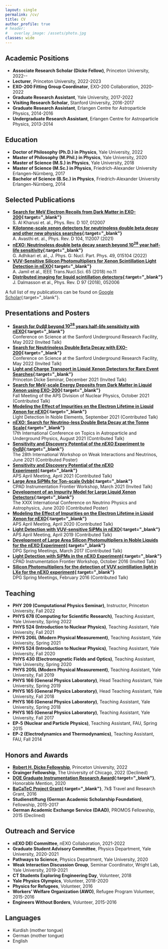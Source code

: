 ```yaml
---
layout: single
permalink: /cv/
title: CV
author_profile: true
# header:
#   overlay_image: /assets/photo.jpg
classes: wide
---
```


<!-- ## Short Bio
I am a PhD student in physics with interest in fundamental interactions of particles, particularly the interactions of Neutrinos and their role in the Standard Model and beyond. My research is focused on neutrinoless double beta decay $(0\nu\beta\beta)$ and data analysis, simulation and instrumentation related to it. -->

## Academic Positions
- **Associate Research Scholar (Dicke Fellow)**, Princeton University, 2022--
- **Lecturer**, Princeton University, 2022-2023
- **EXO-200 Fitting Group Coordinator**, EXO-200 Collaboration, 2020-2022
- **Graduate Research Assistant**, Yale University, 2017-2022
- **Visiting Research Scholar**, Stanford University, 2016-2017
- **Graduate Research Assistant**, Erlangen Centre for Astroparticle Physics, 2014-2016
- **Undergraduate Research Assistant**, Erlangen Centre for Astroparticle Physics, 2013-2014

## Education
- **Doctor of Philosophy (Ph.D.) in Physics**, Yale University, 2022
- **Master of Philosophy (M.Phil.) in Physics**, Yale University, 2020
- **Master of Science (M.S.) in Physics**, Yale University, 2018
- **Master of Science (M.Sc.) in Physics**, Friedrich-Alexander University Erlangen-Nürnberg, 2017
- **Bachelor of Science (B.Sc.) in Physics**, Friedrich-Alexander University Erlangen-Nürnberg, 2014

## Selected Publications
- **[Search for MeV Electron Recoils from Dark Matter in EXO-200](https://journals.aps.org/prd/abstract/10.1103/PhysRevD.107.012007){:target="_blank"}**\
S. Al Kharusi et. al., Phys. Rev. D 107, 012007
- **[Kilotonne-scale xenon detectors for neutrinoless double beta decay and other new physics searches](https://journals.aps.org/prd/abstract/10.1103/PhysRevD.104.112007){:target="_blank"}**\
A. Avasthi et. al., Phys. Rev. D 104, 112007 (2021)
- **[nEXO: Neutrinoless double beta decay search beyond $\mathbf{10^{28}}$ year half-life sensitivity](https://iopscience.iop.org/article/10.1088/1361-6471/ac3631){:target="_blank"}**\
G. Adhikari et. al., J. Phys. G: Nucl. Part. Phys. 49, 015104 (2022)
- **[VUV-Sensitive Silicon Photomultipliers for Xenon Scintillation Light Detection in nEXO](https://ieeexplore.ieee.org/document/8490731){:target="_blank"}**\
A. Jamil et al., IEEE Trans.Nucl.Sci. 65 (2018) no.11
- **[Distributed imaging for liquid scintillation detectors](https://journals.aps.org/prd/abstract/10.1103/PhysRevD.97.052006){:target="_blank"}**\
J. Dalmasson et al., Phys. Rev. D 97 (2018), 052006


A full list of my publications can be found on [Google Scholar](https://scholar.google.com/citations?user=Bw_nvqQAAAAJ&hl=en&oi=ao){:target="_blank"}.

## Presentations and Posters

- **[Search for $0\nu\beta\beta$ beyond $10^{28}$ years half-life sensitivity with nEXO](https://indico.sanfordlab.org/event/28/contributions/365/){:target="_blank"}**\
Conference on Science at the Sanford Underground Research Facility, May 2022 (Invited Talk)
- **[Search for Neutrinoless Double Beta Decay with EXO-200](https://indico.sanfordlab.org/event/28/contributions/313/){:target="_blank"}**\
Conference on Science at the Sanford Underground Research Facility, May 2022 (Invited Talk)
- **[Light and Charge Transport in Liquid Xenon Detectors for Rare Event Searches](https://phy.princeton.edu/events/special-seminar-dicke-candidate-ako-jamil-yale-university-light-and-charge-transport-liquid){:target="_blank"}**\
Princeton Dicke Seminar, December 2021 (Invited Talk)
- **[Search for MeV-scale Energy Deposits from Dark Matter in Liquid Xenon using EXO-200](https://meetings.aps.org/Meeting/DNP21/Session/QL.6){:target="_blank"}**\
Fall Meeting of the APS Division of Nuclear Physics, October 2021 (Contributed Talk)
- **[Modeling the Effect of Impurities on the Electron Lifetime in Liquid Xenon for nEXO](https://indico.physics.ucsd.edu/event/1/contributions/79/){:target="_blank"}**\
LIght Detection In Noble Elements, September 2021 (Contributed Talk)
- **[nEXO: Search for Neutrino-less Double Beta Decay at the Tonne Scale](https://indico.ific.uv.es/event/6178/contributions/15490/){:target="_blank"}**\
17th International Conference on Topics in Astroparticle and Underground Physics, August 2021 (Contributed Talk)
- **[Sensitivity and Discovery Potential of the nEXO Experiment to $0\nu\beta\beta$](https://meetings.aps.org/Meeting/APR21/Session/T13.6){:target="_blank"}**\
The 28th International Workshop on Weak Interactions and Neutrinos, June 2021 (Contributed Poster)
- **[Sensitivity and Discovery Potential of the nEXO Experiment](https://indico.fnal.gov/event/44492/contributions/214279/){:target="_blank"}**\
APS April Meeting, April 2021 (Contributed Talk)
- **[Large Area SiPMs for Ton-scale 0vbb](https://indico.fnal.gov/event/46746/contributions/203542/){:target="_blank"}**\
CPAD Instrumentation Frontier Workshop, March 2021 (Invited Talk)
- **[Development of an Impurity Model for Large Liquid Xenon Detectors](https://indico.fnal.gov/event/19348/contributions/186462/){:target="_blank"}**\
The XXIX International Conference on Neutrino Physics and Astrophysics, June 2020 (Contributed Poster)
- **[Modeling the Effect of Impurities on the Electron Lifetime in Liquid Xenon for nEXO](https://meetings.aps.org/Meeting/APR20/Session/D20.6){:target="_blank"}**\
APS April Meeting, April 2020 (Contributed Talk)
- **[Light Detection with VUV-sensitive SiPMs in nEXO](https://meetings.aps.org/Meeting/APR19/Session/J10.8){:target="_blank"}**\
APS April Meeting, April 2019 (Contributed Talk)
- **[Development of Large Area Silicon Photomultipliers in Noble Liquids for the nEXO Experiment](https://www.dpg-verhandlungen.de/year/2017/conference/muenster/part/t/session/12/contribution/4){:target="_blank"}**\
DPG Spring Meetings, March 2017 (Contributed Talk)
- **[Light Detection with SiPMs in the nEXO Experiment](http://hep.caltech.edu/cpad2016/){:target="_blank"}**\
CPAD Instrumentation Frontier Workshop, October 2016 (Invited Talk)
- **[Silicon Photomultipliers for the detection of VUV scintillation light in LXe for the nEXO experiment](https://www.dpg-verhandlungen.de/year/2016/conference/hamburg/part/t/session/36/contribution/4){:target="_blank"}**\
DPG Spring Meetings, February 2016 (Contributed Talk)

## Teaching
- **PHY 209 (Computational Physics Seminar)**, Instructor, Princeton University, Fall 2022
- **PHYS 678 (Computing for Scientific Research)**, Teaching Assistant, Yale University, Spring 2022
- **PHYS 524 (Introduction to Nuclear Physics)**, Teaching Assistant, Yale University, Fall 2021
- **PHYS 206L (Modern Physical Measurement)**, Teaching Assistant, Yale University, Spring 2021
- **PHYS 524 (Introduction to Nuclear Physics)**, Teaching Assistant, Yale University, Fall 2020
- **PHYS 430 (Electromagnetic Fields and Optics)**, Teaching Assistant, Yale University, Spring 2020
- **PHYS 205L (Modern Physical Measurement)**, Teaching Assistant, Yale University, Fall 2019
- **PHYS 166 (General Physics Laboratory)**, Head Teaching Assistant, Yale University, Spring 2019
- **PHYS 165 (General Physics Laboratory)**, Head Teaching Assistant, Yale University, Fall 2018
- **PHYS 166 (General Physics Laboratory)**, Teaching Assistant, Yale University, Spring 2018
- **PHYS 165 (General Physics Laboratory)**, Teaching Assistant, Yale University, Fall 2017
- **EP‐5 (Nuclear and Particle Physics)**, Teaching Assistant, FAU, Spring 2015
- **EP‐2 (Electrodynamics and Thermodynamics)**, Teaching Assistant, FAU, Fall 2014

## Honors and Awards
- **[Robert H. Dicke Fellowship](https://phy.princeton.edu/dicke-fellows)**, Princeton University, 2022
- **Grainger Fellowship**, The University of Chicago, 2022 (Declined)
- **[DOE Graduate Instrumentation Research Award](https://detectors.fnal.gov/gira/gira-2020-results/){:target="_blank"}**, Honorable Mention, 2020
- **[BaCaTeC Project Grant](http://www.bacatec.de/en/gefoerderte_projekte.html){:target="_blank"}**,
7k$ Travel and Research Grant, 2016
- **Studienstiftung (German Academic Scholarship Foundation)**, Fellowship, 2015-2017
- **German Academic Exchange Service (DAAD)**, PROMOS Fellowship, 2015 (Declined)

## Outreach and Service
- **nEXO DEI Committee**, nEXO Collaboration, 2021-2022
- **Graduate Student Advisory Committee**, Physics Department, Yale University, 2020-2021
- **Pathways to Science**, Physics Department, Yale University, 2020
- **Weak Interaction Discussion Group**, Seminar Coordinator, Wright Lab, Yale University, 2019-2021
- **CT Students Exploring Engineering Day**, Volunteer, 2018
- **Yale Physics Olympics**, Volunteer, 2018-2020
- **Physics for Refugees**, Volunteer, 2016
- **Workers’ Welfare Organization (AWO)**, Refugee Program Volunteer, 2015-2016
- **Engineers Without Borders**, Volunteer, 2015-2016

## Languages
- Kurdish (mother tongue)
- German (mother tongue)
- English
